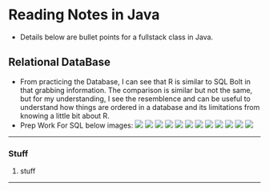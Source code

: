# Reading Notes in Java
- Details below are bullet points for a fullstack class in Java.
## Relational DataBase
- From practicing the Database, I can see that R is similar to SQL Bolt in that grabbing information. The comparison is similar but not the same, but for my understanding, I see the resemblence and can be useful to understand how things are ordered in a database and its limitations from knowing a little bit about R.
- Prep Work For SQL below images:
![](public%5CprepImg%5Cprepsql1.JPG)
![](public%5CprepImg%5Cprepsql2.JPG)
![](public%5CprepImg%5Cprepsql3.JPG)
![](public%5CprepImg%5Cprepsql4.JPG)
![](public%5CprepImg%5Cprepsql5.JPG)
![](public%5CprepImg%5Cprepsql6.JPG)
![](public%5CprepImg%5Cprepsql13.JPG)
![](public%5CprepImg%5Cprepsql14.JPG)
![](public%5CprepImg%5Cprepsql15.JPG)
![](public%5CprepImg%5Cprepsql16.JPG)
![](public%5CprepImg%5Cprepsql17.JPG)
![](public%5CprepImg%5Cprepsql18.JPG)





****
### Stuff
1. stuff

****
